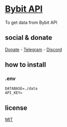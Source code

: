 # [Bybit API](https://bybit-exchange.github.io/docs/v5/intro)

To get data from Bybit API

## social & donate

[Donate](https://link.mercadopago.com.br/brtmvdl) - [Telegram](https://t.me/+KRmg5MlqgMk0MTg5) - [Discord](https://discord.gg/4JFAWPYs)

## how to install

### .env

```
DATABASE=./data
API_KEY=

```

## license

[MIT](./LICENSE)
